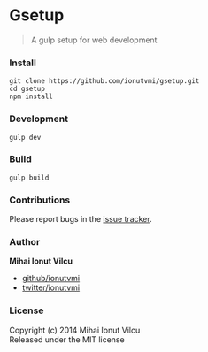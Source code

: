 # Gsetup

> A gulp setup for web development


### Install

    git clone https://github.com/ionutvmi/gsetup.git
    cd gsetup
    npm install

### Development

    gulp dev


### Build

    gulp build


### Contributions

Please report bugs in the [issue tracker](https://github.com/ionutvmi/gsetup/issues).


### Author

**Mihai Ionut Vilcu**
 
+ [github/ionutvmi](https://github.com/ionutvmi)
+ [twitter/ionutvmi](http://twitter.com/ionutvmi) 

### License
Copyright (c) 2014 Mihai Ionut Vilcu   
Released under the MIT license

